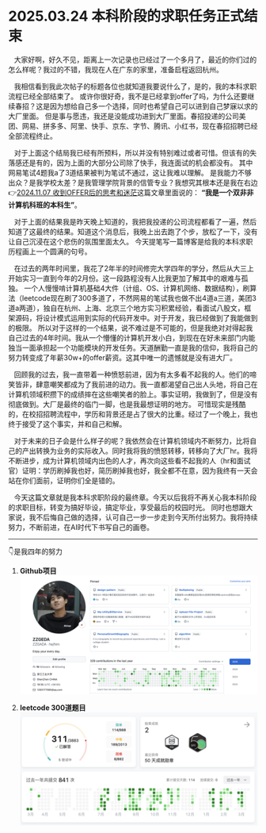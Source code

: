 # 2025.03.24 本科阶段的求职任务正式结束       


&nbsp;&nbsp;  大家好啊，好久不见，距离上一次记录也已经过了一个多月了，最近的你们过的怎么样呢？我过的不错，我现在人在广东的家里，准备启程返回杭州。   

&nbsp;&nbsp; 我相信看到我此次帖子的标题各位也就知道我要说什么了，是的，我的本科求职流程已经全部结束了。
或许你很好奇，我不是已经拿到offer了吗，为什么还要继续春招？这是因为想给自己多一个选择，同时也希望自己可以进到自己梦寐以求的大厂里面。
但是事与愿违，我还是没能成功进到大厂里面。春招投递的公司美团、网易、拼多多、阿里、快手、京东、字节、腾讯、小红书，现在春招招聘已经全部流程终止。   

&nbsp;&nbsp; 对于上面这个结局我已经有所预料，所以并没有特别难过或者可惜。但该有的失落感还是有的，因为上面的大部分公司除了快手，我连面试的机会都没有。
其中网易笔试4题我a了3道结果被判为笔试不通过，这让我难以理解。 是我能力不够出众？是我学校太差？是我管理学院背景的信管专业？我想究其根本还是我在右边👉[2024.11.07 收到OFFER后的思考和迷茫](/2024/11/1107.md)这篇文章里面说的： **“我是一个双非非计算机科班的本科生”**。    

&nbsp;&nbsp; 对于上面的结果我是昨天晚上知道的，我把我投递的公司流程都看了一遍，然后知道了这最终的结果。知道这个消息后，我晚上出去跑了个步，放松了一下，没有让自己沉浸在这个悲伤的氛围里面太久。
今天提笔写一篇博客是给我的本科求职历程画上一个圆满的句号。   

&nbsp;&nbsp; 在过去的两年时间里，我花了2年半的时间修完大学四年的学分，然后从大三上开始实习一直到今年的2月份。这一段路程没有人比我更加了解其中的艰难与孤独。
一个人慢慢啃计算机基础4大件（计组、OS、计算机网络、数据结构），刷算法（leetcode现在刷了300多道了，不然网易的笔试我也做不出4道a三道，美团3道a两道），独自在杭州、上海、北京三个地方实习积累经验，看面试八股文，框架源码，将设计模式运用到实际的代码开发中。对于开发，我已经做到了我能做到的极限。
所以对于这样的一个结果，说不难过是不可能的，但是我绝对对得起我自己过去的4年时间。我从一个懵懂的计算机开发小白，到现在在好未来部门内能独当一面承担起一个功能模块的开发任务。天道酬勤一直是我的信仰，我将自己的努力转变成了年薪30w+的offer薪资。这其中唯一的遗憾就是没有进大厂。   

&nbsp;&nbsp; 回顾我的过去，我一直带着一种愤怒前进，因为有太多看不起我的人。他们的啼笑皆非，肆意嘲笑都成为了我前进的动力。我一直都渴望自己出人头地，将自己在计算机领域积攒下的成绩摔在这些嘲笑者的脸上。事实证明，我做到了，但是没有彻底做到。大厂是最终的临门一脚，也是我最想证明的地方。
可惜现实是残酷的，在校招招聘流程中，学历和背景还是占了很大的比重。经过了一个晚上，我也终于接受了这个事实，并和自己和解。    

&nbsp;&nbsp; 对于未来的日子会是什么样子的呢？我依然会在计算机领域内不断努力，比将自己的产出转换为业务的实际收入。同时我将我的愤怒转移，转移向了大厂hr。我将不断进步，成为计算机领域内出色的人才，再次向这些看不起我的人（hr和面试官）证明：学历刷掉我也好，简历刷掉我也好，我全都不在意，因为我终有一天会站在你们面前，证明你们全是错的。   

&nbsp;&nbsp; 今天这篇文章就是我本科求职阶段的最终章。今天以后我将不再关心我本科阶段的求职目标，转变为搞好毕设，搞定毕业，享受最后的校园时光。
同时也想跟大家说，我不后悔自己做的选择，认可自己一步一步走到今天所付出努力。我将持续努力，不断前进，在AI时代下书写自己的画卷。

------  
👇是我四年的努力
1. **Github项目**
![image](../../ZZGEDA/needed/step-conclusion/github.png)

2. **leetcode 300道题目**
![image](../../ZZGEDA/needed/step-conclusion/leetcode.png)
